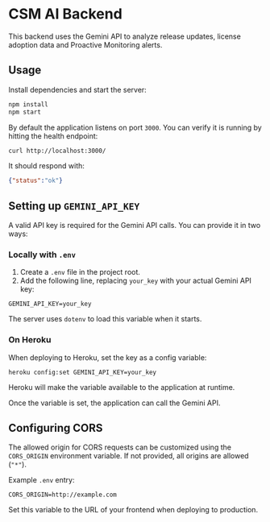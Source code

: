 # CSM AI Backend

This backend uses the Gemini API to analyze release updates, license adoption data and Proactive Monitoring alerts.

## Usage

Install dependencies and start the server:

```bash
npm install
npm start
```

By default the application listens on port `3000`. You can verify it is running by hitting the health endpoint:

```bash
curl http://localhost:3000/
```

It should respond with:

```json
{"status":"ok"}
```

## Setting up `GEMINI_API_KEY`

A valid API key is required for the Gemini API calls. You can provide it in two ways:

### Locally with `.env`

1. Create a `.env` file in the project root.
2. Add the following line, replacing `your_key` with your actual Gemini API key:

```
GEMINI_API_KEY=your_key
```

The server uses `dotenv` to load this variable when it starts.

### On Heroku

When deploying to Heroku, set the key as a config variable:

```
heroku config:set GEMINI_API_KEY=your_key
```

Heroku will make the variable available to the application at runtime.

Once the variable is set, the application can call the Gemini API.

## Configuring CORS

The allowed origin for CORS requests can be customized using the `CORS_ORIGIN` environment variable. If not provided, all origins are allowed (`"*"`).

Example `.env` entry:

```env
CORS_ORIGIN=http://example.com
```

Set this variable to the URL of your frontend when deploying to production.
